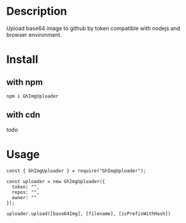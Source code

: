 # Description

Upload base64 image to github by token compatible with nodejs and browser environment.

# Install

## with npm

```
npm i GhImgUploader
```

## with cdn

todo

# Usage

```
const { GhImgUploader } = require("GhImgUploader");

const uploader = new GhImgUploader({
  token: "",
  repos: "",
  owner: ""
});

uploader.upload([base64Img], [filename], [isPrefixWithHash])

```
